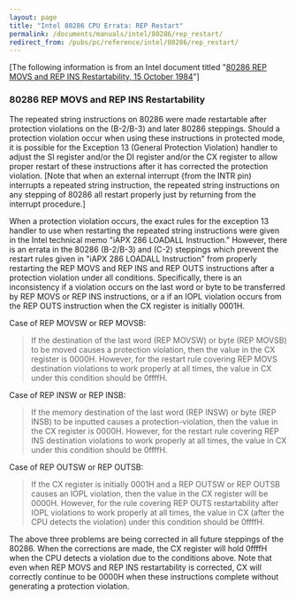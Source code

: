 ```yaml
---
layout: page
title: "Intel 80286 CPU Errata: REP Restart"
permalink: /documents/manuals/intel/80286/rep_restart/
redirect_from: /pubs/pc/reference/intel/80286/rep_restart/
---
```


[The following information is from an Intel document titled "[80286 REP MOVS and REP INS Restartability, 15 October 1984](/documents/manuals/intel/80286/files/80286_B2_B3_REP-1984-10-15.pdf)"]

### 80286 REP MOVS and REP INS Restartability

The repeated string instructions on 80286 were made restartable after protection violations on the (B-2/B-3) and
later 80286 steppings. Should a protection violation occur when using these instructions in protected mode, it is
possible for the Exception 13 (General Protection Violation) handler to adjust the SI register and/or the DI register
and/or the CX register to allow proper restart of these instructions after it has corrected the protection violation.
[Note that when an external interrupt {from the INTR pin) interrupts a repeated string instruction, the repeated
string instructions on any stepping of 80286 all restart properly just by returning from the interrupt procedure.]

When a protection violation occurs, the exact rules for the exception 13 handler to use when restarting the repeated
string instructions were given in the Intel technical memo "iAPX 286 LOADALL Instruction." However, there is an
errata in the 80286 (B-2/B-3) and (C-2) steppings which prevent the restart rules given in "iAPX 286 LOADALL Instruction"
from properly restarting the REP MOVS and REP INS and REP OUTS instructions after a protection violation under all
conditions. Specifically, there is an inconsistency if a violation occurs on the last word or byte to be transferred by
REP MOVS or REP INS instructions, or a if an IOPL violation occurs from the REP OUTS instruction when the CX register
is initially 0001H.

Case of REP MOVSW or REP MOVSB:

> If the destination of the last word (REP MOVSW) or byte (REP MOVSB) to be moved causes a protection violation,
then the value in the CX register is 0000H. However, for the restart rule covering REP MOVS destination violations
to work properly at all times, the value in CX under this condition should be 0ffffH.

Case of REP INSW or REP INSB:

> If the memory destination of the last word (REP INSW) or byte (REP INSB) to be inputted causes a protection-violation,
then the value in the CX register is 0000H. However, for the restart rule covering REP INS destination violations to work
properly at all times, the value in CX under this condition should be 0ffffH.

Case of REP OUTSW or REP OUTSB:

> If the CX register is initially 0001H and a REP OUTSW or REP OUTSB causes an IOPL violation, then the value in the CX
register will be 0000H. However, for the rule covering REP OUTS restartability after IOPL violations to work properly
at all times, the value in CX (after the CPU detects the violation) under this condition should be 0ffffH.

The above three problems are being corrected in all future steppings of the 80286. When the corrections are made, the CX
register will hold 0ffffH when the CPU detects a violation due to the conditions above. Note that even when REP MOVS and
REP INS restartability is corrected, CX will correctly continue to be 0000H when these instructions complete without generating
a protection violation.
